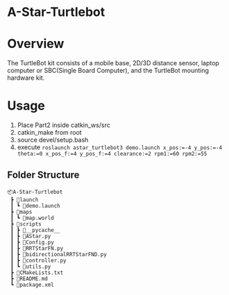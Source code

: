 # A-Star-Turtlebot

# Overview

The TurtleBot kit consists of a mobile base, 2D/3D distance sensor, laptop computer or SBC(Single Board Computer), and the TurtleBot mounting hardware kit. 
# Usage

1. Place Part2 inside catkin_ws/src
2. catkin_make from root
3. source devel/setup.bash
4. execute `roslaunch astar_turtlebot3 demo.launch x_pos:=-4 y_pos:=-4 theta:=0 x_pos_f:=4 y_pos_f:=4 clearance:=2 rpm1:=60 rpm2:=55`

## Folder Structure 
```
📦A-Star-Turtlebot
 ┣ 📂launch
 ┃ ┗ 📜demo.launch
 ┣ 📂maps
 ┃ ┗ 📜map.world
 ┣ 📂scripts
 ┃ ┣ 📂__pycache__
 ┃ ┣ 📜AStar.py
 ┃ ┣ 📜Config.py
 ┃ ┣ 📜RRTStarFN.py
 ┃ ┣ 📜bidirectionalRRTStarFND.py
 ┃ ┣ 📜controller.py
 ┃ ┗ 📜utils.py
 ┣ 📜CMakeLists.txt
 ┣ 📜README.md
 ┗ 📜package.xml
 ```
